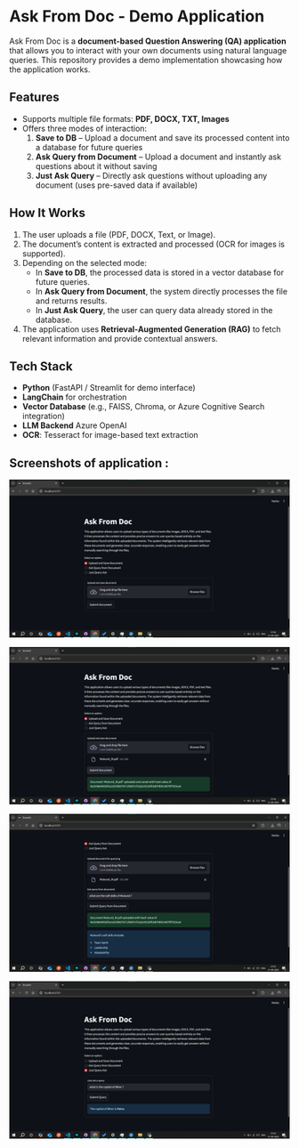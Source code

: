 # Ask From Doc - Demo Application

Ask From Doc is a **document-based Question Answering (QA) application** that allows you to interact with your own documents using natural language queries. This repository provides a demo implementation showcasing how the application works.

## Features
- Supports multiple file formats: **PDF, DOCX, TXT, Images**
- Offers three modes of interaction:
  1. **Save to DB** – Upload a document and save its processed content into a database for future queries  
  2. **Ask Query from Document** – Upload a document and instantly ask questions about it without saving  
  3. **Just Ask Query** – Directly ask questions without uploading any document (uses pre-saved data if available)  

## How It Works
1. The user uploads a file (PDF, DOCX, Text, or Image).  
2. The document’s content is extracted and processed (OCR for images is supported).  
3. Depending on the selected mode:
   - In **Save to DB**, the processed data is stored in a vector database for future queries.  
   - In **Ask Query from Document**, the system directly processes the file and returns results.  
   - In **Just Ask Query**, the user can query data already stored in the database.  
4. The application uses **Retrieval-Augmented Generation (RAG)** to fetch relevant information and provide contextual answers.

## Tech Stack
- **Python** (FastAPI / Streamlit for demo interface)  
- **LangChain** for orchestration  
- **Vector Database** (e.g., FAISS, Chroma, or Azure Cognitive Search integration)  
- **LLM Backend**  Azure OpenAI 
- **OCR**: Tesseract for image-based text extraction  

## Screenshots of application :
![Application startup](screenshots\startup-interface.png)


![Save to DB](screenshots\upload-and-save.png)


![Ask query from doc](screenshots\ask-query-from-doc.png)


![Just query](screenshots\just-query.png)